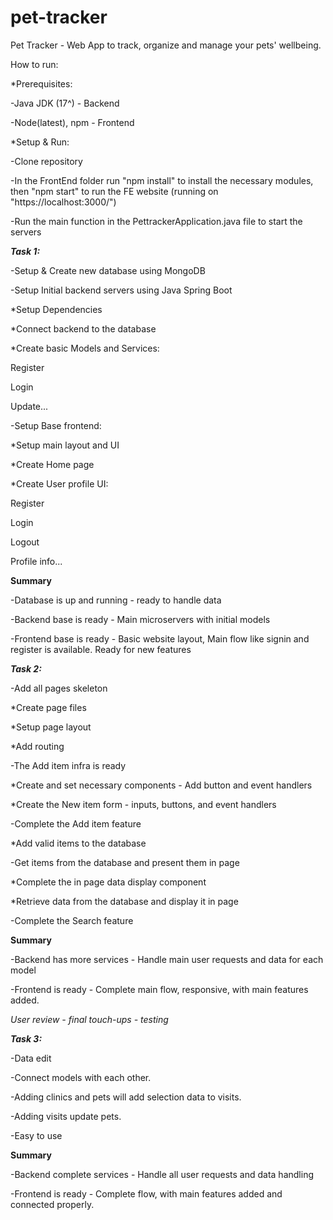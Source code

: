# pet-tracker
Pet Tracker - Web App to track, organize and manage your pets' wellbeing. 

How to run:

*Prerequisites:

-Java JDK (17^) - Backend

-Node(latest), npm - Frontend

*Setup & Run:

-Clone repository

-In the FrontEnd folder run "npm install" to install the necessary modules, then "npm start" to run the FE website (running on "https://localhost:3000/")

-Run the main function in the PettrackerApplication.java file to start the servers


***Task 1:***

-Setup & Create new database using MongoDB

-Setup Initial backend servers using Java Spring Boot

*Setup Dependencies

*Connect backend to the database

*Create basic Models and Services:

Register

Login

Update...


-Setup Base frontend:

*Setup main layout and UI

*Create Home page

*Create User profile UI:

Register

Login

Logout

Profile info...

**Summary**

-Database is up and running - ready to handle data

-Backend base is ready - Main microservers with initial models

-Frontend base is ready - Basic website layout, Main flow like signin and register is available. Ready for new features



***Task 2:***

-Add all pages skeleton

*Create page files 

*Setup page layout

*Add routing

-The Add item infra is ready

*Create and set necessary components - Add button and event handlers

*Create the New item form - inputs, buttons, and event handlers

-Complete the Add item feature

*Add valid items to the database

-Get items from the database and present them in page

*Complete the in page data display component

*Retrieve data from the database and display it in page 

-Complete the Search feature


**Summary**

-Backend has more services - Handle main user requests and data for each model

-Frontend is ready - Complete main flow, responsive, with main features added.


*User review - final touch-ups - testing*

***Task 3:***

-Data edit

-Connect models with each other. 

-Adding clinics and pets will add selection data to visits.

-Adding visits update pets.

-Easy to use



**Summary**

-Backend complete services - Handle all user requests and data handling

-Frontend is ready - Complete flow, with main features added and connected properly. 

